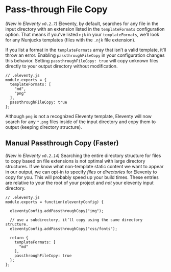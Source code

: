 # Pass-through File Copy

_(New in Eleventy `v0.2.7`)_ Eleventy, by default, searches for any file in the input directory with an extension listed in the `templateFormats` configuration option. That means if you’ve listed `njk` in your `templateFormats`, we’ll look for any Nunjucks templates (files with the `.njk` file extension).

If you list a format in the `templateFormats` array that isn’t a valid template, it’ll throw an error. Enabling `passthroughFileCopy` in your configuration changes this behavior. Setting `passthroughFileCopy: true` will copy unknown files directly to your output directory without modification.

```
// .eleventy.js
module.exports = {
  templateFormats: [
    "md",
    "png"
  ],
  passthroughFileCopy: true
};
```

Although `png` is not a recognized Eleventy template, Eleventy will now search for any `*.png` files inside of the input directory and copy them to output (keeping directory structure).

## Manual Passthrough Copy (Faster)

_(New in Eleventy `v0.2.14`)_ Searching the entire directory structure for files to copy based on file extensions is not optimal with large directory structures. If we know what non-template static content we want to appear in our output, we can opt-in to specify _files_ or _directories_ for Eleventy to copy for you. This will probably speed up your build times. These entries are relative to your the root of your project and _not_ your eleventy input directory.

```
// .eleventy.js
module.exports = function(eleventyConfig) {

  eleventyConfig.addPassthroughCopy("img");

  // use a subdirectory, it’ll copy using the same directory structure.
  eleventyConfig.addPassthroughCopy("css/fonts");

  return {
    templateFormats: [
      "md"
    ],
    passthroughFileCopy: true
  };
};
```
